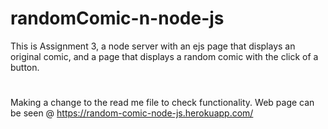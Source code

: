 # randomComic-n-node-js
This is Assignment 3, a node server with an ejs page that displays
an original comic, and a page that displays a random comic with the
click of a button.
#
Making a change to the read me file to check functionality.
Web page can be seen @ https://random-comic-node-js.herokuapp.com/